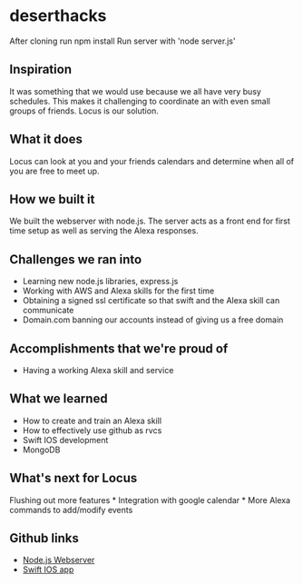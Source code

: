 # deserthacks
After cloning run npm install
Run server with 'node server.js'


## Inspiration
It was something that we would use because we all have very busy schedules. This makes it challenging to coordinate an with even small groups of friends. Locus is our solution.
## What it does
Locus can look at you and your friends calendars and determine when all of you are free to meet up.
## How we built it
We built the webserver with node.js. The server acts as a front end for first time setup as well as serving the Alexa responses.
## Challenges we ran into
 * Learning new node.js libraries, express.js
 * Working with AWS and Alexa skills for the first time
 * Obtaining a signed ssl certificate so that swift and the Alexa skill can communicate
 * Domain.com banning our accounts instead of giving us a free domain
## Accomplishments that we're proud of
 * Having a working Alexa skill and service
## What we learned
 * How to create and train an Alexa skill
 * How to effectively use github as rvcs
 * Swift IOS development
 * MongoDB

## What's next for Locus
Flushing out more features
    * Integration with google calendar
    * More Alexa commands to add/modify events

## Github links
 * [Node.js Webserver](https://github.com/acshearer/deserthacks-locus.git)
 * [Swift IOS app](https://github.com/acshearer/locus-ios.git)
